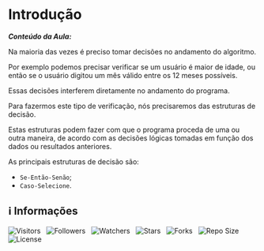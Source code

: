 <!-- Título -->
# Introdução

***Conteúdo da Aula:***

Na maioria das vezes é preciso tomar decisões no andamento do algoritmo.

Por exemplo podemos precisar verificar se um usuário é maior de idade, ou então se o usuário digitou um mês válido entre os 12 meses possíveis.

Essas decisões interferem diretamente no andamento do programa.

Para fazermos este tipo de verificação, nós precisaremos das estruturas de decisão.

Estas estruturas podem fazer com que o programa proceda de uma ou outra maneira, de acordo com as decisões lógicas tomadas em função dos dados ou resultados anteriores.

As principais estruturas de decisão são:

* `Se-Então-Senão`;
* `Caso-Selecione`.

<!-- Informações -->
## &#8505; Informações

![Visitors](https://api.visitorbadge.io/api/visitors?path=Devsgeeknerd%2Fcla-int-est-dec-log-par-pro-com-bas&label=Visitantes&labelColor=%23700070&labelStyle=none&countColor=%23000fff&style=plastic&color=%23ffffff "Total de Visitante")
&nbsp;
![Followers](https://img.shields.io/github/followers/Devsgeeknerd?style=p&label=Seguidores&labelColor=800080&color=000fff "Total de Seguidores")
&nbsp;
![Watchers](https://img.shields.io/github/watchers/Devsgeeknerd/cla-int-est-dec-log-par-pro-com-bas?style=p&label=Observadores&labelColor=800080&color=000fff "Total de Observadores")
&nbsp;
![Stars](https://img.shields.io/github/stars/Devsgeeknerd/cla-int-est-dec-log-par-pro-com-bas?style=p&label=Estrelas&labelColor=800080&color=000fff "Total de Estrelas")
&nbsp;
![Forks](https://img.shields.io/github/forks/Devsgeeknerd/cla-int-est-dec-log-par-pro-com-bas?style=p&label=Bifurcações&labelColor=800080&color=000fff "Total de Bifurcações")
&nbsp;
![Repo Size](https://img.shields.io/github/repo-size/Devsgeeknerd/cla-int-est-dec-log-par-pro-com-bas?style=p&label=Tamanho&labelColor=800080&color=000fff "Tamanho do Repositório")
&nbsp;
![License](https://img.shields.io/github/license/Devsgeeknerd/cla-int-est-dec-log-par-pro-com-bas?style=p&label=Licença&labelColor=800080&color=000fff "Licença do Repositório")
